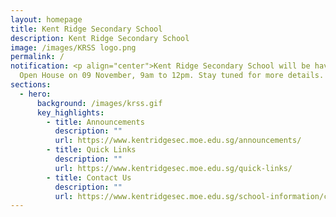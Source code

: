 ```yaml
---
layout: homepage
title: Kent Ridge Secondary School
description: Kent Ridge Secondary School
image: /images/KRSS logo.png
permalink: /
notification: <p align="center">Kent Ridge Secondary School will be having the
  Open House on 09 November, 9am to 12pm. Stay tuned for more details. </p>
sections:
  - hero:
      background: /images/krss.gif
      key_highlights:
        - title: Announcements
          description: ""
          url: https://www.kentridgesec.moe.edu.sg/announcements/
        - title: Quick Links
          description: ""
          url: https://www.kentridgesec.moe.edu.sg/quick-links/
        - title: Contact Us
          description: ""
          url: https://www.kentridgesec.moe.edu.sg/school-information/contact-information/
---
```


